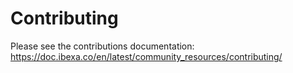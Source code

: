 # Contributing

Please see the contributions documentation:
https://doc.ibexa.co/en/latest/community_resources/contributing/
